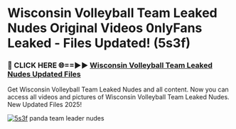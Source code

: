 # Wisconsin Volleyball Team Leaked Nudes Original Videos 0nlyFans Leaked - Files Updated! (5s3f)

<h3>🔴 CLICK HERE 🌐==►► <a href="https://tinyurl.com/52m3yx9h" rel="nofollow">Wisconsin Volleyball Team Leaked Nudes Updated Files</a></h3>

Get Wisconsin Volleyball Team Leaked Nudes and all content. Now you can access all videos and pictures of Wisconsin Volleyball Team Leaked Nudes. New Updated Files 2025!

[![5s3f](https://i.imgur.com/TnHtlc8.gif)](https://tinyurl.com/52m3yx9h)
panda team leader nudes